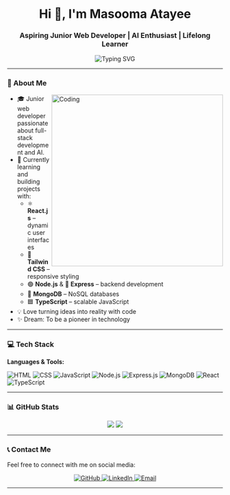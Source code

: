 <h1 align="center">Hi 👋, I'm Masooma Atayee</h1>
<h3 align="center">Aspiring Junior Web Developer | AI Enthusiast | Lifelong Learner</h3>

<p align="center">
  <img src="https://readme-typing-svg.demolab.com?font=Fira+Code&size=22&pause=1000&color=36BCF7&center=true&vCenter=true&width=440&lines=Welcome+to+my+GitHub+profile!" alt="Typing SVG" />
</p>


---

### 🧠 About Me

  <img align="right" alt="Coding" 
    width="400" src="https://media1.giphy.com/media/L1R1tvI9svkIWwpVYr/giphy.gif" />

- 🎓 Junior web developer passionate about full-stack development and AI.
- 🌱 Currently learning and building projects with:
  - ⚛️ **React.js** – dynamic user interfaces
  - 🎨 **Tailwind CSS** – responsive styling
  - 🟢 **Node.js** & 🧩 **Express** – backend development
  - 🍃 **MongoDB** – NoSQL databases
  - 🟦 **TypeScript** – scalable JavaScript
- 💡 Love turning ideas into reality with code
- ✨ Dream: To be a pioneer in technology 

---

### 💻 Tech Stack

**Languages & Tools:**

![HTML](https://img.shields.io/badge/HTML5-E34F26?logo=html5&logoColor=white)
![CSS](https://img.shields.io/badge/CSS3-1572B6?logo=css3&logoColor=white)
![JavaScript](https://img.shields.io/badge/JavaScript-F7DF1E?logo=javascript&logoColor=black)
![Node.js](https://img.shields.io/badge/Node.js-339933?logo=nodedotjs&logoColor=white)
![Express.js](https://img.shields.io/badge/Express.js-000000?logo=express&logoColor=white)
![MongoDB](https://img.shields.io/badge/MongoDB-47A248?logo=mongodb&logoColor=white)
![React](https://img.shields.io/badge/React-20232A?logo=react&logoColor=61DAFB)
![TypeScript](https://img.shields.io/badge/TypeScript-3178C6?logo=typescript&logoColor=white)

---

### 📊 GitHub Stats

<p align="center">
  <img src="https://github-readme-stats.vercel.app/api?username=Masomatta&show_icons=true&theme=tokyonight" />
  <img src="https://github-readme-stats.vercel.app/api/top-langs/?username=Masomatta&layout=compact&theme=tokyonight" />
</p>

---

### 📞 Contact Me

Feel free to connect with me on social media:

<p align="center">
  <a href="https://github.com/Masomatta" target="_blank">
    <img src="https://img.shields.io/badge/GitHub-181717?logo=github&logoColor=white" alt="GitHub" />
  </a>
  <a href="https://www.linkedin.com/in/masooma-atayee-350611302" target="_blank">
    <img src="https://img.shields.io/badge/LinkedIn-0077B5?logo=linkedin&logoColor=white" alt="LinkedIn" />
  </a>
  <a href="mailto:masooma.atayee222@example.com" target="_blank">
    <img src="https://img.shields.io/badge/Email-D14836?logo=gmail&logoColor=white" alt="Email" />
  </a>
</p>

---

